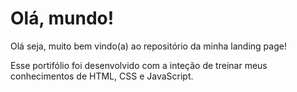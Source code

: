 <h1>Olá, mundo!</h2>

Olá seja, muito bem vindo(a) ao repositório da minha landing page!

Esse portifólio foi desenvolvido com a inteção de treinar meus conhecimentos de HTML, CSS e JavaScript.
